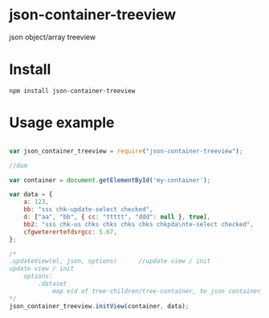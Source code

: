 # json-container-treeview
json object/array treeview

# Install
```
npm install json-container-treeview
```

# Usage example
```javascript

var json_container_treeview = require("json-container-treeview");

//dom

var container = document.getElementById('my-container');

var data = {
	a: 123,
	bb: "sss chk-update-select checked",
	d: ["aa", "bb", { cc: "ttttt", "ddd": null }, true],
	bb2: "sss chk-us chks chks chks chks chkpda\nte-select checked",
	cfgweterertefdsrgcc: 5.67,
};

/*
.updateView(el, json, options)		//update view / init
update view / init
	options:
		.dataset
			map eid of tree-children/tree-container, to json container
*/
json_container_treeview.initView(container, data);

```
